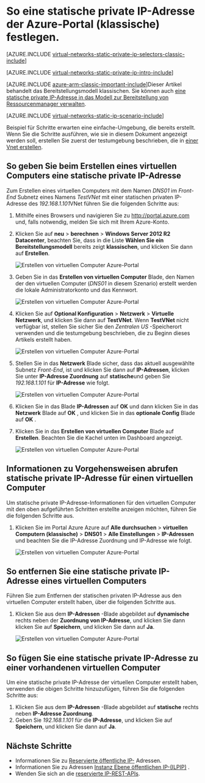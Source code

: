 <properties 
   pageTitle="So legen Sie eine statische private IP-Adresse im klassischen Modus mithilfe der Azure-Portal | Microsoft Azure"
   description="Grundlegendes zu statischen privaten IP-Adressen und wie sie in der klassischen Ansicht mit der Azure-Portal verwaltet"
   services="virtual-network"
   documentationCenter="na"
   authors="jimdial"
   manager="carmonm"
   editor="tysonn"
   tags="azure-service-management"
/>
<tags 
   ms.service="virtual-network"
   ms.devlang="na"
   ms.topic="article"
   ms.tgt_pltfrm="na"
   ms.workload="infrastructure-services"
   ms.date="02/04/2016"
   ms.author="jdial" />

# <a name="how-to-set-a-static-private-ip-address-classic-in-the-azure-portal"></a>So eine statische private IP-Adresse der Azure-Portal (klassische) festlegen.

[AZURE.INCLUDE [virtual-networks-static-private-ip-selectors-classic-include](../../includes/virtual-networks-static-private-ip-selectors-classic-include.md)]

[AZURE.INCLUDE [virtual-networks-static-private-ip-intro-include](../../includes/virtual-networks-static-private-ip-intro-include.md)]

[AZURE.INCLUDE [azure-arm-classic-important-include](../../includes/azure-arm-classic-important-include.md)]Dieser Artikel behandelt das Bereitstellungsmodell klassischen. Sie können auch [eine statische private IP-Adresse in das Modell zur Bereitstellung von Ressourcenmanager verwalten](virtual-networks-static-private-ip-arm-pportal.md).

[AZURE.INCLUDE [virtual-networks-static-ip-scenario-include](../../includes/virtual-networks-static-ip-scenario-include.md)]

Beispiel für Schritte erwarten eine einfache-Umgebung, die bereits erstellt. Wenn Sie die Schritte ausführen, wie sie in diesem Dokument angezeigt werden soll, erstellen Sie zuerst der testumgebung beschrieben, die in [einer Vnet erstellen](virtual-networks-create-vnet-classic-pportal.md).

## <a name="how-to-specify-a-static-private-ip-address-when-creating-a-vm"></a>So geben Sie beim Erstellen eines virtuellen Computers eine statische private IP-Adresse
Zum Erstellen eines virtuellen Computers mit dem Namen *DNS01* im *Front-End* Subnetz eines Namens *TestVNet* mit einer statischen privaten IP-Adresse des *192.168.1.101*VNet führen Sie die folgenden Schritte aus:

1. Mithilfe eines Browsers und navigieren Sie zu http://portal.azure.com und, falls notwendig, melden Sie sich mit Ihrem Azure-Konto.
2. Klicken Sie auf **neu** > **berechnen** > **Windows Server 2012 R2 Datacenter**, beachten Sie, dass in die Liste **Wählen Sie ein Bereitstellungsmodell** bereits zeigt **klassischen**, und klicken Sie dann auf **Erstellen**.

    ![Erstellen von virtuellen Computer Azure-Portal](./media/virtual-networks-static-ip-classic-pportal/figure01.png)

3. Geben Sie in das **Erstellen von virtuellen Computer** Blade, den Namen der den virtuellen Computer (*DNS01* in diesem Szenario) erstellt werden die lokale Administratorkonto und das Kennwort.

    ![Erstellen von virtuellen Computer Azure-Portal](./media/virtual-networks-static-ip-classic-pportal/figure02.png)

4. Klicken Sie auf **Optional Konfiguration** > **Netzwerk** > **Virtuelle Netzwerk**, und klicken Sie dann auf **TestVNet**. Wenn **TestVNet** nicht verfügbar ist, stellen Sie sicher Sie den *Zentralen US* -Speicherort verwenden und die testumgebung beschrieben, die zu Beginn dieses Artikels erstellt haben.

    ![Erstellen von virtuellen Computer Azure-Portal](./media/virtual-networks-static-ip-classic-pportal/figure03.png)

5. Stellen Sie in das **Netzwerk** Blade sicher, dass das aktuell ausgewählte Subnetz *Front-End*, ist und klicken Sie dann auf **IP-Adressen**, klicken Sie unter **IP-Adresse Zuordnung** auf **statische**und geben Sie *192.168.1.101* für **IP-Adresse** wie folgt.

    ![Erstellen von virtuellen Computer Azure-Portal](./media/virtual-networks-static-ip-classic-pportal/figure04.png)   

6. Klicken Sie in das Blade **IP-Adressen** auf **OK** und dann klicken Sie in das **Netzwerk** Blade auf **OK** , und klicken Sie in das **optionale Config** Blade auf **OK** .
7. Klicken Sie in das **Erstellen von virtuellen Computer** Blade auf **Erstellen**. Beachten Sie die Kachel unten im Dashboard angezeigt.

    ![Erstellen von virtuellen Computer Azure-Portal](./media/virtual-networks-static-ip-classic-pportal/figure05.png)

## <a name="how-to-retrieve-static-private-ip-address-information-for-a-vm"></a>Informationen zu Vorgehensweisen abrufen statische private IP-Adresse für einen virtuellen Computer

Um statische private IP-Adresse-Informationen für den virtuellen Computer mit den oben aufgeführten Schritten erstellte anzeigen möchten, führen Sie die folgenden Schritte aus.

1. Klicken Sie im Portal Azure Azure auf **Alle durchsuchen** > **virtuellen Computern (klassische)** > **DNS01** > **Alle Einstellungen** > **IP-Adressen** und beachten Sie die IP-Adresse Zuordnung und IP-Adresse wie folgt.

    ![Erstellen von virtuellen Computer Azure-Portal](./media/virtual-networks-static-ip-classic-pportal/figure06.png)

## <a name="how-to-remove-a-static-private-ip-address-from-a-vm"></a>So entfernen Sie eine statische private IP-Adresse eines virtuellen Computers
Führen Sie zum Entfernen der statischen privaten IP-Adresse aus den virtuellen Computer erstellt haben, über die folgenden Schritte aus.
    
1. Klicken Sie aus dem **IP-Adressen** -Blade abgebildet auf **dynamische** rechts neben der **Zuordnung von IP-Adresse**, und klicken Sie dann klicken Sie auf **Speichern**, und klicken Sie dann auf **Ja**.

    ![Erstellen von virtuellen Computer Azure-Portal](./media/virtual-networks-static-ip-classic-pportal/figure07.png)

## <a name="how-to-add-a-static-private-ip-address-to-an-existing-vm"></a>So fügen Sie eine statische private IP-Adresse zu einer vorhandenen virtuellen Computer
Um eine statische private IP-Adresse der virtuellen Computer erstellt haben, verwenden die obigen Schritte hinzuzufügen, führen Sie die folgenden Schritte aus:

1. Klicken Sie aus dem **IP-Adressen** -Blade abgebildet auf **statische** rechts neben **IP-Adresse Zuordnung**.
2. Geben Sie *192.168.1.101* für die **IP-Adresse**, und klicken Sie auf **Speichern**, und klicken Sie dann auf **Ja**.

## <a name="next-steps"></a>Nächste Schritte

- Informationen Sie zu [Reservierte öffentliche IP-](virtual-networks-reserved-public-ip.md) Adressen.
- Informationen Sie zu Adressen [Instanz Ebene öffentlichen IP-(ILPIP)](virtual-networks-instance-level-public-ip.md) .
- Wenden Sie sich an die [reservierte IP-REST-APIs](https://msdn.microsoft.com/library/azure/dn722420.aspx).